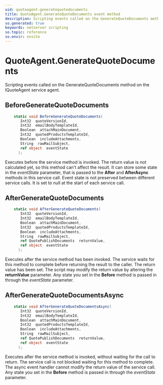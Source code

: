 ```yaml
---
uid: quoteagent-generatequotedocuments
title: QuoteAgent.GenerateQuoteDocuments event method
description: Scripting events called on the GenerateQuoteDocuments method on the QuoteAgent service agent.
so.generated: true
keywords: netserver scripting
so.topic: reference
so.envir: onsite
---
```

# QuoteAgent.GenerateQuoteDocuments

Scripting events called on the <see cref='M:IQuoteAgent.GenerateQuoteDocuments'>GenerateQuoteDocuments</see> method on the <see cref='IQuoteAgent'>IQuoteAgent</see>  service agent.

## BeforeGenerateQuoteDocuments
```cs
    static void BeforeGenerateQuoteDocuments(
       Int32  quoteVersionId,
       Int32  emailBodyTemplateId,
       Boolean  attachMainDocument,
       Int32  quotedProductsTemplateId,
       Boolean  includeAttachments,
       String  rawMailSubject,
       ref object  eventState
      );
```
Executes before the service method is invoked.
The return value is not calculated yet, so this method can't affect the result.
It can store some state in the *eventState* parameter, that is passed to the **After** and **AfterAsync** methods in this service call.
Event state is not preserved between different service calls. It is set to null at the start of each service call.
## AfterGenerateQuoteDocuments
```cs
    static void AfterGenerateQuoteDocuments(
       Int32  quoteVersionId,
       Int32  emailBodyTemplateId,
       Boolean  attachMainDocument,
       Int32  quotedProductsTemplateId,
       Boolean  includeAttachments,
       String  rawMailSubject,
       ref QuotePublishDocuments  returnValue,
       ref object  eventState
      );
```
Executes after the service method has been invoked. The service waits for this method to complete before returning the result to the caller.
The return value has been set. The script may modify the return value by altering the **returnValue** parameter.
Any state you set in the **Before** method is passed in through the *eventState* parameter.
## AfterGenerateQuoteDocumentsAsync
```cs
    static void AfterGenerateQuoteDocumentsAsync(
       Int32  quoteVersionId,
       Int32  emailBodyTemplateId,
       Boolean  attachMainDocument,
       Int32  quotedProductsTemplateId,
       Boolean  includeAttachments,
       String  rawMailSubject,
       ref QuotePublishDocuments  returnValue,
       ref object  eventState
      );
```
Executes after the service method is invoked, without waiting for the call to return.
The service call is not blocked waiting for this method to complete.
The async event handler cannot modify the return value of the service call.
Any state you set in the **Before** method is passed in through the *eventState* parameter.

